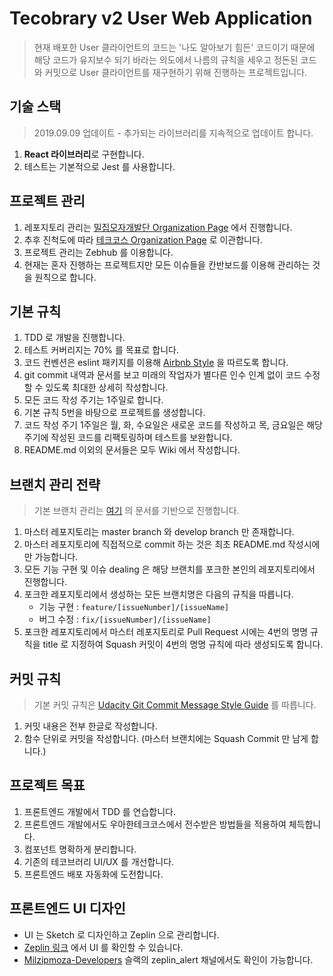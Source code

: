 # Tecobrary v2 User Web Application

> 현재 배포한 User 클라이언트의 코드는 '나도 알아보기 힘든' 코드이기 때문에 해당 코드가 유지보수 되기 바라는 의도에서 나름의 규칙을 세우고 정돈된 코드와 커밋으로 User 클라이언트를 재구현하기 위해 진행하는 프로젝트입니다.

## 기술 스택

> 2019.09.09 업데이트 - 추가되는 라이브러리를 지속적으로 업데이트 합니다.

1. **React 라이브러리**로 구현합니다.
2. 테스트는 기본적으로 Jest 를 사용합니다.

## 프로젝트 관리
1. 레포지토리 관리는 [밀집모자개발단 Organization Page](https://github.com/milzipmoza-devs) 에서 진행합니다.
2. 추후 진척도에 따라 [테크코스 Organization Page](https://github.com/woowacourse) 로 이관합니다.
3. 프로젝트 관리는 Zebhub 를 이용합니다.
4. 현재는 혼자 진행하는 프로젝트지만 모든 이슈들을 칸반보드를 이용해 관리하는 것을 원칙으로 합니다.

## 기본 규칙
1. TDD 로 개발을 진행합니다.
2. 테스트 커버리지는 70% 를 목표로 합니다.
3. 코드 컨벤션은 eslint 패키지를 이용해 [Airbnb Style](https://github.com/airbnb/javascript/tree/master/react) 을 따르도록 합니다.
4. git commit 내역과 문서를 보고 미래의 작업자가 별다른 인수 인계 없이 코드 수정할 수 있도록 최대한 상세히 작성합니다.
5. 모든 코드 작성 주기는 1주일로 합니다.
6. 기본 규칙 5번을 바탕으로 프로젝트를 생성합니다.
7. 코드 작성 주기 1주일은 월, 화, 수요일은 새로운 코드를 작성하고 목, 금요일은 해당 주기에 작성된 코드를 리팩토링하며 테스트를 보완합니다.
8. README.md 이외의 문서들은 모두 Wiki 에서 작성합니다.

## 브랜치 관리 전략

> 기본 브랜치 관리는 [여기](https://nvie.com/posts/a-successful-git-branching-model/) 의 문서를 기반으로 진행합니다.

1. 마스터 레포지토리는 master branch 와 develop branch 만 존재합니다.
2. 마스터 레포지토리에 직접적으로 commit 하는 것은 최초 README.md 작성시에만 가능합니다.
3. 모든 기능 구현 및 이슈 dealing 은 해당 브랜치를 포크한 본인의 레포지토리에서 진행합니다.
4. 포크한 레포지토리에서 생성하는 모든 브랜치명은 다음의 규칙을 따릅니다.
    - 기능 구현 : ``feature/[issueNumber]/[issueName]``
    - 버그 수정 : ``fix/[issueNumber]/[issueName]``
5. 포크한 레포지토리에서 마스터 레포지토리로 Pull Request 시에는 4번의 명명 규칙을 title 로 지정하여 Squash 커밋이 4번의 명명 규칙에 따라 생성되도록 합니다.

## 커밋 규칙

> 기본 커밋 규칙은 [Udacity Git Commit Message Style Guide](https://udacity.github.io/git-styleguide/) 를 따릅니다.

1. 커밋 내용은 전부 한글로 작성합니다.
2. 함수 단위로 커밋을 작성합니다. (마스터 브랜치에는 Squash Commit 만 남게 합니다.)

## 프로젝트 목표
1. 프론트엔드 개발에서 TDD 를 연습합니다.
2. 프론트엔드 개발에서도 우아한테크코스에서 전수받은 방법들을 적용하여 체득합니다.
3. 컴포넌트 명확하게 분리합니다.
4. 기존의 테코브러리 UI/UX 를 개선합니다.
5. 프론트엔드 배포 자동화에 도전합니다.

## 프론트엔드 UI 디자인

* UI 는 Sketch 로 디자인하고 Zeplin 으로 관리합니다.
* [Zeplin 링크](https://zpl.io/bzRjOL4) 에서 UI 를 확인할 수 있습니다.
* [Milzipmoza-Developers](https://join.slack.com/t/milzipmoza-developers/shared_invite/enQtODY0OTc2MzEyMjI4LTA3MzVkZTc1MDU3NzM5YjcxZDZjZWUzZGQ4M2Q1ZDIyNDIzM2Y4YjA0Y2YyMjNmM2I1MTVhMTkyZjNjM2MzYTI) 슬랙의 zeplin_alert 채널에서도 확인이 가능합니다.